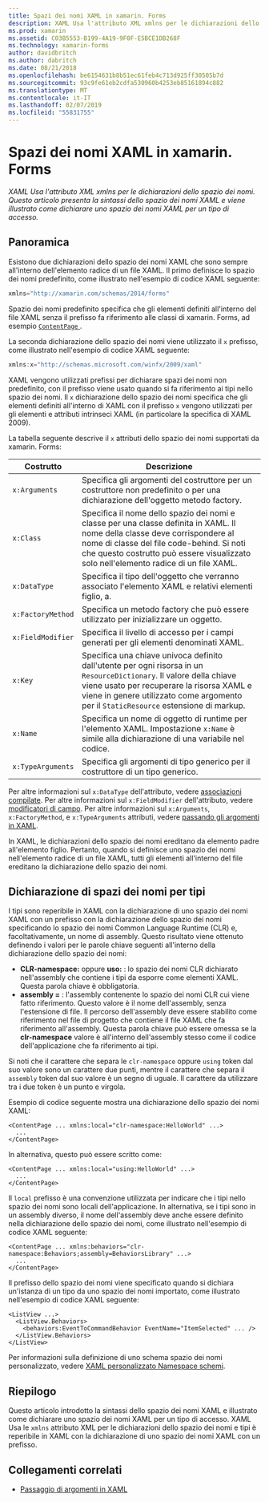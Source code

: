 ```yaml
---
title: Spazi dei nomi XAML in xamarin. Forms
description: XAML Usa l'attributo XML xmlns per le dichiarazioni dello spazio dei nomi. Questo articolo presenta la sintassi dello spazio dei nomi XAML e viene illustrato come dichiarare uno spazio dei nomi XAML per un tipo di accesso.
ms.prod: xamarin
ms.assetid: C03B5553-B199-4A19-9F0F-E5BCE1DB268F
ms.technology: xamarin-forms
author: davidbritch
ms.author: dabritch
ms.date: 08/21/2018
ms.openlocfilehash: be6154631b8b51ec61feb4c713d925ff30505b7d
ms.sourcegitcommit: 93c9fe61eb2cdfa530960b4253eb85161894c882
ms.translationtype: MT
ms.contentlocale: it-IT
ms.lasthandoff: 02/07/2019
ms.locfileid: "55831755"
---
```

# <a name="xaml-namespaces-in-xamarinforms"></a>Spazi dei nomi XAML in xamarin. Forms

_XAML Usa l'attributo XML xmlns per le dichiarazioni dello spazio dei nomi. Questo articolo presenta la sintassi dello spazio dei nomi XAML e viene illustrato come dichiarare uno spazio dei nomi XAML per un tipo di accesso._

## <a name="overview"></a>Panoramica

Esistono due dichiarazioni dello spazio dei nomi XAML che sono sempre all'interno dell'elemento radice di un file XAML. Il primo definisce lo spazio dei nomi predefinito, come illustrato nell'esempio di codice XAML seguente:

```csharp
xmlns="http://xamarin.com/schemas/2014/forms"
```

Spazio dei nomi predefinito specifica che gli elementi definiti all'interno del file XAML senza il prefisso fa riferimento alle classi di xamarin. Forms, ad esempio [ `ContentPage` ](xref:Xamarin.Forms.ContentPage).

La seconda dichiarazione dello spazio dei nomi viene utilizzato il `x` prefisso, come illustrato nell'esempio di codice XAML seguente:

```csharp
xmlns:x="http://schemas.microsoft.com/winfx/2009/xaml"
```

XAML vengono utilizzati prefissi per dichiarare spazi dei nomi non predefinito, con il prefisso viene usato quando si fa riferimento ai tipi nello spazio dei nomi. Il `x` dichiarazione dello spazio dei nomi specifica che gli elementi definiti all'interno di XAML con il prefisso `x` vengono utilizzati per gli elementi e attributi intrinseci XAML (in particolare la specifica di XAML 2009).

La tabella seguente descrive il `x` attributi dello spazio dei nomi supportati da xamarin. Forms:

|Costrutto|Descrizione|
|--- |--- |
|`x:Arguments`|Specifica gli argomenti del costruttore per un costruttore non predefinito o per una dichiarazione dell'oggetto metodo factory.|
|`x:Class`|Specifica il nome dello spazio dei nomi e classe per una classe definita in XAML. Il nome della classe deve corrispondere al nome di classe del file code-behind. Si noti che questo costrutto può essere visualizzato solo nell'elemento radice di un file XAML.|
|`x:DataType`|Specifica il tipo dell'oggetto che verranno associato l'elemento XAML e relativi elementi figlio, a.|
|`x:FactoryMethod`|Specifica un metodo factory che può essere utilizzato per inizializzare un oggetto.|
|`x:FieldModifier`|Specifica il livello di accesso per i campi generati per gli elementi denominati XAML.|
|`x:Key`|Specifica una chiave univoca definito dall'utente per ogni risorsa in un `ResourceDictionary`. Il valore della chiave viene usato per recuperare la risorsa XAML e viene in genere utilizzato come argomento per il `StaticResource` estensione di markup.|
|`x:Name`|Specifica un nome di oggetto di runtime per l'elemento XAML. Impostazione `x:Name` è simile alla dichiarazione di una variabile nel codice.|
|`x:TypeArguments`|Specifica gli argomenti di tipo generico per il costruttore di un tipo generico.|

Per altre informazioni sul `x:DataType` dell'attributo, vedere [associazioni compilate](~/xamarin-forms/app-fundamentals/data-binding/compiled-bindings.md). Per altre informazioni sul `x:FieldModifier` dell'attributo, vedere [modificatori di campo](~/xamarin-forms/xaml/field-modifiers.md). Per altre informazioni sul `x:Arguments`, `x:FactoryMethod`, e `x:TypeArguments` attributi, vedere [passando gli argomenti in XAML](~/xamarin-forms/xaml/passing-arguments.md).

In XAML, le dichiarazioni dello spazio dei nomi ereditano da elemento padre all'elemento figlio. Pertanto, quando si definisce uno spazio dei nomi nell'elemento radice di un file XAML, tutti gli elementi all'interno del file ereditano la dichiarazione dello spazio dei nomi.

## <a name="declaring-namespaces-for-types"></a>Dichiarazione di spazi dei nomi per tipi

I tipi sono reperibile in XAML con la dichiarazione di uno spazio dei nomi XAML con un prefisso con la dichiarazione dello spazio dei nomi specificando lo spazio dei nomi Common Language Runtime (CLR) e, facoltativamente, un nome di assembly. Questo risultato viene ottenuto definendo i valori per le parole chiave seguenti all'interno della dichiarazione dello spazio dei nomi:

- **CLR-namespace:** oppure **uso:** : lo spazio dei nomi CLR dichiarato nell'assembly che contiene i tipi da esporre come elementi XAML. Questa parola chiave è obbligatoria.
- **assembly =** : l'assembly contenente lo spazio dei nomi CLR cui viene fatto riferimento. Questo valore è il nome dell'assembly, senza l'estensione di file. Il percorso dell'assembly deve essere stabilito come riferimento nel file di progetto che contiene il file XAML che fa riferimento all'assembly. Questa parola chiave può essere omessa se la **clr-namespace** valore è all'interno dell'assembly stesso come il codice dell'applicazione che fa riferimento ai tipi.

Si noti che il carattere che separa le `clr-namespace` oppure `using` token dal suo valore sono un carattere due punti, mentre il carattere che separa il `assembly` token dal suo valore è un segno di uguale. Il carattere da utilizzare tra i due token è un punto e virgola.

Esempio di codice seguente mostra una dichiarazione dello spazio dei nomi XAML:

```xaml
<ContentPage ... xmlns:local="clr-namespace:HelloWorld" ...>
  ...
</ContentPage>
```

In alternativa, questo può essere scritto come:

```xaml
<ContentPage ... xmlns:local="using:HelloWorld" ...>
  ...
</ContentPage>
```

Il `local` prefisso è una convenzione utilizzata per indicare che i tipi nello spazio dei nomi sono locali dell'applicazione. In alternativa, se i tipi sono in un assembly diverso, il nome dell'assembly deve anche essere definito nella dichiarazione dello spazio dei nomi, come illustrato nell'esempio di codice XAML seguente:

```xaml
<ContentPage ... xmlns:behaviors="clr-namespace:Behaviors;assembly=BehaviorsLibrary" ...>
  ...
</ContentPage>
```

Il prefisso dello spazio dei nomi viene specificato quando si dichiara un'istanza di un tipo da uno spazio dei nomi importato, come illustrato nell'esempio di codice XAML seguente:

```xaml
<ListView ...>
  <ListView.Behaviors>
    <behaviors:EventToCommandBehavior EventName="ItemSelected" ... />
  </ListView.Behaviors>
</ListView>
```

Per informazioni sulla definizione di uno schema spazio dei nomi personalizzato, vedere [XAML personalizzato Namespace schemi](custom-namespace-schemas.md).

## <a name="summary"></a>Riepilogo

Questo articolo introdotto la sintassi dello spazio dei nomi XAML e illustrato come dichiarare uno spazio dei nomi XAML per un tipo di accesso. XAML Usa le `xmlns` attributo XML per le dichiarazioni dello spazio dei nomi e tipi è reperibile in XAML con la dichiarazione di uno spazio dei nomi XAML con un prefisso.

## <a name="related-links"></a>Collegamenti correlati

- [Passaggio di argomenti in XAML](~/xamarin-forms/xaml/passing-arguments.md)
